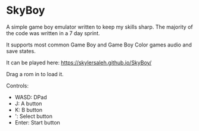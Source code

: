 # SkyBoy
A simple game boy emulator written to keep my skills sharp. The majority of the code was written in a 7 day sprint. 

It supports most common Game Boy and Game Boy Color games audio and save states. 

It can be played here: https://skylersaleh.github.io/SkyBoy/

Drag a rom in to load it. 

Controls:
- WASD: DPad
- J: A button
- K: B button
- ': Select button
- Enter: Start button
